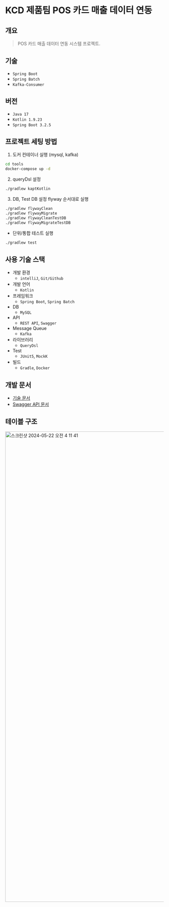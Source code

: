 # KCD 제품팀 POS 카드 매출 데이터 연동

## 개요

> POS 카드 매출 데이터 연동 시스템 프로젝트.

## 기술

- `Spring Boot`
- `Spring Batch`
- `Kafka-Consumer`

## 버전

- `Java 17`
- `Kotlin 1.9.23`
- `Spring Boot 3.2.5`

## 프로젝트 세팅 방법

1. 도커 컨테이너 실행 (mysql, kafka)
```bash
cd tools
docker-compose up -d
```

2. queryDsl 설정
```bash
./gradlew kaptKotlin
```

3. DB, Test DB 설정 flyway 순서대로 실행
```bash
./gradlew flywayClean
./gradlew flywayMigrate
./gradlew flywayCleanTestDB
./gradlew flywayMigrateTestDB
```

- 단위/통합 테스트 실행
```bash
./gradlew test
```

## 사용 기술 스택

- 개발 환경
    - `intelliJ`, `Git/Github`
- 개발 언어
    - `Kotlin`
- 프레임워크
    - `Spring Boot`, `Spring Batch`
- DB
    - `MySQL`
- API
    - `REST API`, `Swagger`
- Message Queue
    - `Kafka`
- 라이브러리
    - `QueryDsl`
- Test
    - `JUnit5`, `MockK`
- 빌드
    - `Gradle`, `Docker`

## 개발 문서
- [기술 문서](https://www.notion.so/woonsik/KCD-ac9fc94904b74c518d69ee30028ca808)
- [Swagger API 문서](http://localhost:8080/swagger-ui.html)

## 테이블 구조
<img width="1492" alt="스크린샷 2024-05-22 오전 4 11 41" src="https://github.com/choiwoonsik/seat_reserve/assets/42247724/600e07da-05a3-4217-86ee-417a31bae31f">